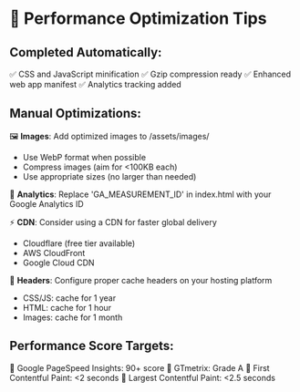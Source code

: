 
# 🚀 Performance Optimization Tips

## Completed Automatically:
✅ CSS and JavaScript minification
✅ Gzip compression ready
✅ Enhanced web app manifest
✅ Analytics tracking added

## Manual Optimizations:
🖼️ **Images**: Add optimized images to /assets/images/
   - Use WebP format when possible
   - Compress images (aim for <100KB each)
   - Use appropriate sizes (no larger than needed)

🎯 **Analytics**: Replace 'GA_MEASUREMENT_ID' in index.html with your Google Analytics ID

⚡ **CDN**: Consider using a CDN for faster global delivery
   - Cloudflare (free tier available)
   - AWS CloudFront
   - Google Cloud CDN

🔧 **Headers**: Configure proper cache headers on your hosting platform
   - CSS/JS: cache for 1 year
   - HTML: cache for 1 hour
   - Images: cache for 1 month

## Performance Score Targets:
🎯 Google PageSpeed Insights: 90+ score
🎯 GTmetrix: Grade A
🎯 First Contentful Paint: <2 seconds
🎯 Largest Contentful Paint: <2.5 seconds
